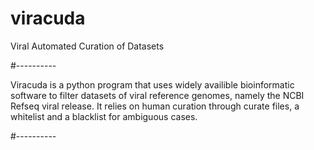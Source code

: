 # viracuda
Viral Automated Curation of Datasets

#----------

Viracuda is a python program that uses widely availible bioinformatic software to filter datasets of viral reference genomes, namely the NCBI Refseq viral release. It relies on human curation through curate files, a whitelist and a blacklist for ambiguous cases. 

#----------

